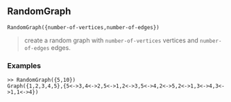 ## RandomGraph

```
RandomGraph({number-of-vertices,number-of-edges})
```

> create a random graph with `number-of-vertices` vertices and `number-of-edges` edges. 

### Examples

```
>> RandomGraph({5,10})
Graph({1,2,3,4,5},{5<->3,4<->2,5<->1,2<->3,5<->4,2<->5,2<->1,3<->4,3<->1,1<->4})
```

